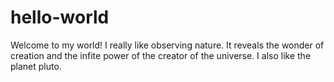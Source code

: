 # hello-world
Welcome to my world!
I really like observing nature. It reveals the wonder of creation and the infite power of the creator of the universe.
I also like the planet pluto.
